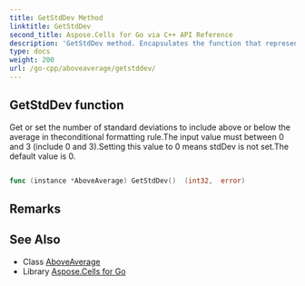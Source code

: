 ```yaml
---
title: GetStdDev Method 
linktitle: GetStdDev
second_title: Aspose.Cells for Go via C++ API Reference
description: 'GetStdDev method. Encapsulates the function that represents getstddev in Go.'
type: docs
weight: 200
url: /go-cpp/aboveaverage/getstddev/
---
```


## GetStdDev function

Get or set the number of standard deviations to include above or below the average in theconditional formatting rule.The input value must between 0 and 3 (include 0 and 3).Setting this value to 0 means stdDev is not set.The default value is 0.

```go

func (instance *AboveAverage) GetStdDev()  (int32,  error) 

```

## Remarks


## See Also

* Class [AboveAverage](../)
* Library [Aspose.Cells for Go](../../)
